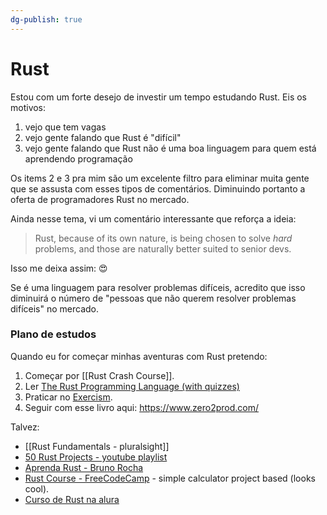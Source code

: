 ```yaml
---
dg-publish: true
---
```

# Rust

Estou com um forte desejo de investir um tempo estudando Rust. Eis os motivos:

1. vejo que tem vagas
2. vejo gente falando que Rust é "difícil"
3. vejo gente falando que Rust não é uma boa linguagem para quem está aprendendo programação

Os items 2 e 3 pra mim são um excelente filtro para eliminar muita gente que se assusta com esses tipos de comentários. Diminuindo portanto a oferta de programadores Rust no mercado.

Ainda nesse tema, vi um comentário interessante que reforça a ideia:

> Rust, because of its own nature, is being chosen to solve _hard_ problems, and those are naturally better suited to senior devs.

Isso me deixa assim: 😍

Se é uma linguagem para resolver problemas difíceis, acredito que isso diminuirá o número de "pessoas que não querem resolver problemas difíceis" no mercado.


### Plano de estudos

Quando eu for começar minhas aventuras com Rust pretendo:

1. Começar por [[Rust Crash Course]].
2. Ler [The Rust Programming Language (with quizzes)](https://rust-book.cs.brown.edu/)
3. Praticar no [Exercism](https://exercism.org/tracks/rust).
4. Seguir com esse livro aqui: <https://www.zero2prod.com/>

Talvez:

- [[Rust Fundamentals - pluralsight]]
- [50 Rust Projects - youtube playlist](https://youtube.com/playlist?list=PL5dTjWUk_cPYuhHm9_QImW7_u4lr5d6zO)
- [Aprenda Rust - Bruno Rocha](https://youtube.com/playlist?list=PLjSf4DcGBdiGCNOrCoFgtj0KrUq1MRUME)
- [Rust Course - FreeCodeCamp](https://youtu.be/MsocPEZBd-M) - simple calculator project based (looks cool).
- [Curso de Rust na alura](https://www.alura.com.br/curso-online-rust-linguagem-programacao-performatica-segura)
  
